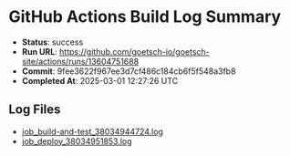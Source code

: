 # GitHub Actions Build Log Summary

- **Status**: success
- **Run URL**: https://github.com/goetsch-io/goetsch-site/actions/runs/13604751688
- **Commit**: 9fee3622f967ee3d7cf486c184cb6f5f548a3fb8
- **Completed At**: 2025-03-01 12:27:26 UTC

## Log Files

- [job_build-and-test_38034944724.log](/build_logs/github/job_build-and-test_38034944724.log)
- [job_deploy_38034951853.log](/build_logs/github/job_deploy_38034951853.log)

